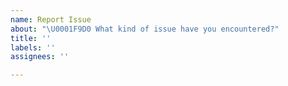 ```yaml
---
name: Report Issue
about: "\U0001F9D0 What kind of issue have you encountered?"
title: ''
labels: ''
assignees: ''

---
```



